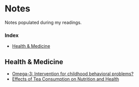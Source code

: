 # Notes

Notes populated during my readings.

<h3>Index</h3>
<ul>
<li><a href="#health-&-medicine">Health & Medicine</a></li>
</ul>

## Health & Medicine
- [Omega-3: Intervention for childhood behavioral problems?](https://www.sciencedaily.com/releases/2015/05/150515134827.htm)
- [Effects of Tea Consumption on Nutrition and Health](https://academic.oup.com/jn/article/130/10/2409/4686154)


